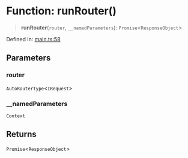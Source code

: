 # Function: runRouter()

> **runRouter**(`router`, `__namedParameters`): `Promise`\<`ResponseObject`\>

Defined in: [main.ts:58](https://github.com/kaibun/appwrite-fn-router/blob/0275a0fc8adea1d069391b7a2abae1fe6d7d692c/src/main.ts#L58)

## Parameters

### router

`AutoRouterType`\<`IRequest`\>

### \_\_namedParameters

`Context`

## Returns

`Promise`\<`ResponseObject`\>
